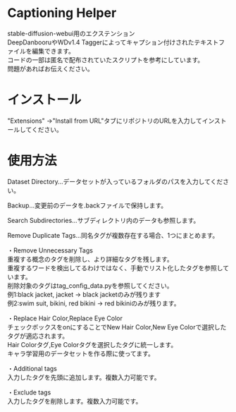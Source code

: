 # Captioning Helper
stable-diffusion-webui用のエクステンション  
DeepDanbooruやWDv1.4 Taggerによってキャプション付けされたテキストファイルを編集できます。  
コードの一部は匿名で配布されていたスクリプトを参考にしています。  
問題があればお伝えください。  
# インストール
"Extensions" →"Install from URL"タブにリポジトリのURLを入力してインストールしてください。

# 使用方法  
Dataset Directory…データセットが入っているフォルダのパスを入力してください。  
  
Backup…変更前のデータを.backファイルで保持します。  
  
Search Subdirectories…サブディレクトリ内のデータも参照します。  
  
Remove Duplicate Tags…同名タグが複数存在する場合、1つにまとめます。  

・Remove Unnecessary Tags  
重複する概念のタグを削除し、より詳細なタグを残します。  
重複するワードを検出してるわけではなく、手動でリスト化したタグを参照しています。  
削除対象のタグはtag_config_data.pyを参照してください。  
例1:black jacket, jacket → black jacketのみが残ります  
例2:swim suit, bikini, red bikini → red bikiniのみが残ります。  
  
・Replace Hair Color,Replace Eye Color  
チェックボックスをonにすることでNew Hair Color,New Eye Colorで選択したタグが適応されます。  
Hair Colorタグ,Eye Colorタグを選択したタグに統一します。  
キャラ学習用のデータセットを作る際に使ってます。  
  
・Additional tags  
入力したタグを先頭に追加します。複数入力可能です。  
  
・Exclude tags  
入力したタグを削除します。複数入力可能です。
